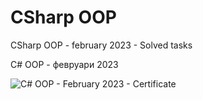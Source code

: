 # CSharp OOP
CSharp OOP - february 2023 - Solved tasks

C# OOP - февруари 2023

![C# OOP - February 2023 - Certificate](https://user-images.githubusercontent.com/114019382/232332647-c78f4d75-4c03-4965-9f18-0f0e9dc2509e.jpeg)
